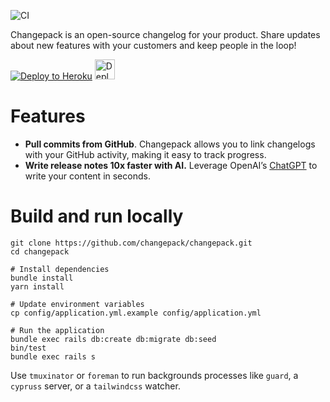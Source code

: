 ![CI](https://github.com/changepack/changepack/actions/workflows/ci.yml/badge.svg)

Changepack is an open-source changelog for your product. Share updates about new features with your customers and keep people in the loop!

[![Deploy to Heroku](https://www.herokucdn.com/deploy/button.svg)](https://heroku.com/deploy)
<a href="https://render.com/deploy?repo=https://github.com/changepack/changepack">
  <img src="https://render.com/images/deploy-to-render-button.svg" alt="Deploy to Render" height="32">
</a>
<!-- HTML is required to rescale the image so that the button isn’t bigger than Heroku’s -->

# Features

* **Pull commits from GitHub**. Changepack allows you to link changelogs with your GitHub activity, making it easy to track progress.
* **Write release notes 10x faster with AI.** Leverage OpenAI’s [ChatGPT](https://openai.com/blog/chatgpt) to write your content in seconds.

# Build and run locally

```
git clone https://github.com/changepack/changepack.git
cd changepack

# Install dependencies
bundle install
yarn install

# Update environment variables
cp config/application.yml.example config/application.yml

# Run the application
bundle exec rails db:create db:migrate db:seed
bin/test
bundle exec rails s
```

Use `tmuxinator` or `foreman` to run backgrounds processes like `guard`, a `cypruss` server, or a `tailwindcss` watcher.
